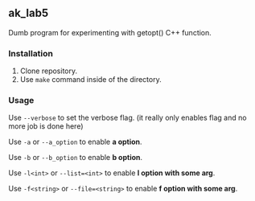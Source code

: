 ## ak_lab5

Dumb program for experimenting with getopt() C++ function.

### Installation

1) Clone repository.
2) Use ```make``` command inside of the directory.

### Usage

Use ```--verbose``` to set the verbose flag. (it really only enables flag and no more job is done here)

Use ```-a``` or ```--a_option``` to enable **a option**.

Use ```-b``` or ```--b_option``` to enable **b option**.

Use ```-l<int>``` or ```--list=<int>``` to enable **l option with some arg**.

Use ```-f<string>``` or ```--file=<string>``` to enable **f option with some arg**.
